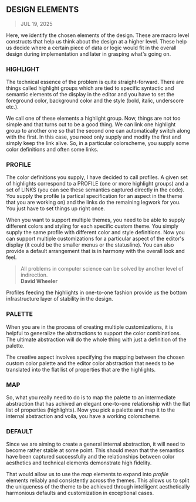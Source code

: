 ## DESIGN ELEMENTS
> JUL 19, 2025

Here, we identify the chosen elements of the design.
These are macro level constructs that help us think
about the design at a higher level.
These help us decide where a certain piece of data or
logic would fit in the overall design during implementation
and later in grasping what's going on.

### HIGHLIGHT

The technical essence of the problem is quite straight-forward.
There are things called highlight groups which are tied to specific
syntactic and semantic elements of the display in the editor and
you have to set the foreground color, background color and the style
(bold, italic, underscore etc.).

We call one of these elements a highlight group.
Now, things are not too simple and that turns out to be a good thing.
We can link one highlight group to another one so that the second one
can automatically switch along with the first.
In this case, you need only supply and modify the first and simply
keep the link alive.
So, in a particular colorscheme, you supply some color definitions
and often some links.

### PROFILE

The color definitions you supply, I have decided to call profiles.
A given set of highlights correspond to a PROFILE (one or more highlight
groups) and a set of LINKS (you can see these semantics captured directly
in the code).  You supply the profile (a partical specification for
an aspect in the theme that you are working on) and the links do the
remaining legwork for you.  You just have to set things up right once.

When you want to support multiple themes, you need to be able
to supply different colors and styling for each specific custom theme.
You simply supply the same profile with different color and style
definitions.  Now you can support multiple customizations for
a particular aspect of the editor's display (it could be the smaller
menus or the statusline).  You can also provide a default arrangement
that is in harmony with the overall look and feel.

> All problems in computer science can be solved by another
> level of indirection.  
> **David Wheeler**

Profiles feeding the highlights in one-to-one fashion provide us
the bottom infrastructure layer of stability in the design.

### PALETTE

When you are in the process of creating multiple customizations,
it is helpful to generalize the abstractions to support the color
combinations.  The ultimate abstraction will do the whole thing
with just a definition of the palette.

The creative aspect involves specifying the mapping between
the chosen custom color palette and the editor color abstraction
that needs to be translated into the flat list of properties that
are the highlights.

### MAP

So, what you really need to do is to map the palette to
an intermediate abstraction that has achived an elegant
one-to-one relationship with the flat list of properties (highlights).
Now you pick a palette and map it to the internal abstraction
and voila, you have a working colorscheme.

### DEFAULT

Since we are aiming to create a general internal abstraction,
it will need to become rather stable at some point.
This should mean that the semantics have been captured successfully
and the relationships between color aesthetics and technical
elements demonstrate high fidelity.

That would allow us to use the _map_ elements to expand into _profile_
elements reliably and consistently across the themes.
This allows us to split the uniqueness of the theme to be achieved
through intelligent aesthetically harmonious defaults and customization
in exceptional cases.
